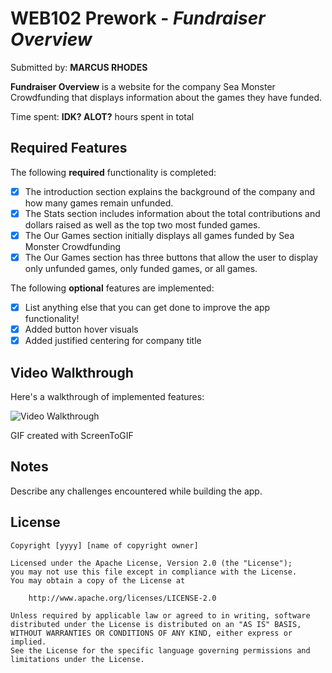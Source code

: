 # WEB102 Prework - *Fundraiser Overview*

Submitted by: **MARCUS RHODES**

**Fundraiser Overview** is a website for the company Sea Monster Crowdfunding that displays information about the games they have funded.

Time spent: **IDK? ALOT?** hours spent in total

## Required Features

The following **required** functionality is completed:

* [X] The introduction section explains the background of the company and how many games remain unfunded.
* [X] The Stats section includes information about the total contributions and dollars raised as well as the top two most funded games.
* [X] The Our Games section initially displays all games funded by Sea Monster Crowdfunding
* [X] The Our Games section has three buttons that allow the user to display only unfunded games, only funded games, or all games.

The following **optional** features are implemented:

* [X] List anything else that you can get done to improve the app functionality!
* [X] Added button hover visuals
* [X] Added justified centering for company title

## Video Walkthrough

Here's a walkthrough of implemented features:

<img src='https://imgur.com/gallery/lab-0-pre-work-assignment-wFZN7IP' title='Lab 0 - Pre-Work Assignment' width='' alt='Video Walkthrough' />

<!-- Replace this with whatever GIF tool you used! -->
GIF created with ScreenToGIF
<!-- Recommended tools:
[Kap](https://getkap.co/) for macOS
[ScreenToGif](https://www.screentogif.com/) for Windows
[peek](https://github.com/phw/peek) for Linux. -->

## Notes

Describe any challenges encountered while building the app.

## License

    Copyright [yyyy] [name of copyright owner]

    Licensed under the Apache License, Version 2.0 (the "License");
    you may not use this file except in compliance with the License.
    You may obtain a copy of the License at

        http://www.apache.org/licenses/LICENSE-2.0

    Unless required by applicable law or agreed to in writing, software
    distributed under the License is distributed on an "AS IS" BASIS,
    WITHOUT WARRANTIES OR CONDITIONS OF ANY KIND, either express or implied.
    See the License for the specific language governing permissions and
    limitations under the License.
